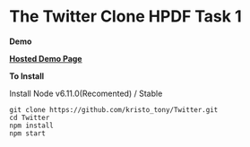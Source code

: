 # The Twitter Clone HPDF Task 1

**Demo**

**[Hosted Demo Page](https://adevcoco.github.io/twitter/)**


**To Install**

Install Node v6.11.0(Recomented) / Stable

```shell
git clone https://github.com/kristo_tony/Twitter.git
cd Twitter
npm install
npm start
```
